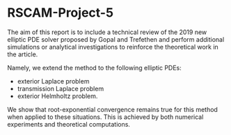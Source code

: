 # RSCAM-Project-5
The aim of this report is to include a technical review of the 2019 new elliptic PDE solver proposed by Gopal and Trefethen and perform additional simulations or analytical investigations to reinforce the theoretical work in the article. 

Namely, we extend the method to the following elliptic PDEs: 
- exterior Laplace problem 
- transmission Laplace problem
- exterior Helmholtz problem. 

We show that root-exponential convergence remains true for this method when applied to these situations. This is achieved by both numerical experiments and theoretical computations. 
